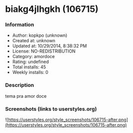 # biakg4jlhgkh (106715)

### Information
- Author: kopkpo (unknown)
- Created at: unknown
- Updated at: 10/29/2014, 8:38:32 PM
- License: NO-REDISTRIBUTION
- Category: amordoce
- Rating: undefined
- Total installs: 45
- Weekly installs: 0


### Description
tema pra amor doce


### Screenshots (links to userstyles.org)
![https://userstyles.org/style_screenshots/106715-after.png](https://userstyles.org/style_screenshots/106715-after.png)


